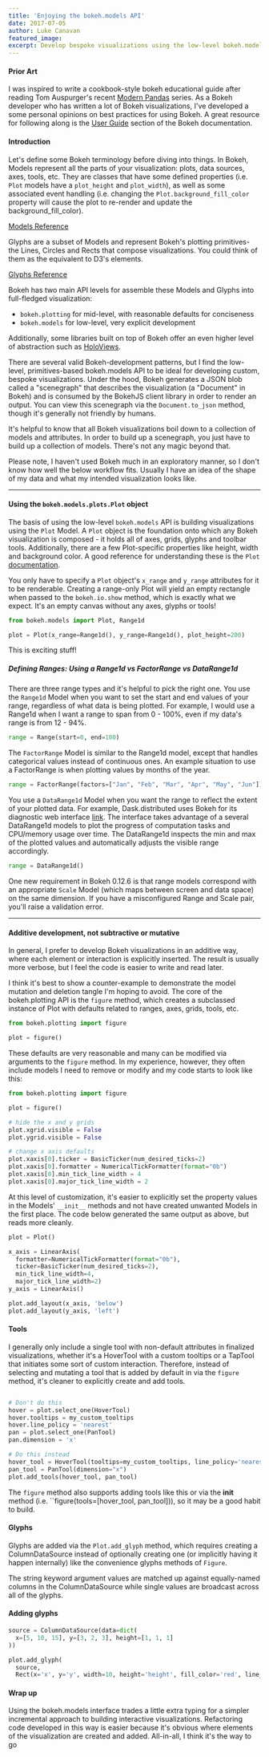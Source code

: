 ```yaml
---
title: 'Enjoying the bokeh.models API'
date: 2017-07-05
author: Luke Canavan
featured_image:
excerpt: Develop bespoke visualizations using the low-level bokeh.models interface.
---
```


#### Prior Art

I was inspired to write a cookbook-style bokeh educational guide after reading
Tom Auspurger's recent [Modern Pandas](https://tomaugspurger.github.io/modern-1.html)
series. As a Bokeh developer who has written a lot of Bokeh visualizations,
I've developed a some personal opinions on best practices for using Bokeh. A
great resource for following along is the
[User Guide](https://bokeh.pydata.org/en/latest/docs/user_guide.html)
section of the Bokeh documentation.

#### Introduction

Let's define some Bokeh terminology before diving into things. In Bokeh, Models
represent all the parts of your visualization: plots, data sources,
axes, tools, etc. They are classes that have some defined properties
(i.e. `Plot` models have a `plot_height` and `plot_width`), as well as
some associated event handling (i.e. changing the
`Plot.background_fill_color` property will cause the plot to re-render and
update the background_fill_color).

[Models Reference](https://bokeh.pydata.org/en/latest/docs/reference/models.html)

Glyphs are a subset of Models and represent Bokeh's plotting primitives-
the Lines, Circles and Rects that compose visualizations. You could think
of them as the equivalent to D3's elements.

[Glyphs Reference](https://bokeh.pydata.org/en/latest/docs/reference/models/glyphs.html)

Bokeh has two main API levels for assemble these Models and Glyphs into
full-fledged visualization:
* `bokeh.plotting` for mid-level, with reasonable defaults for conciseness
* `bokeh.models` for low-level, very explicit development

Additionally, some libraries built on top of Bokeh offer an even higher
level of abstraction such as [HoloViews](http://holoviews.org/).

There are several valid Bokeh-development patterns, but I find the low-level,
primitives-based bokeh.models API to be ideal for developing custom, bespoke
visualizations. Under the hood, Bokeh generates a JSON blob called a
"scenegraph" that describes the visualization (a "Document" in Bokeh) and
is consumed by the BokehJS client library in order to render an output.
You can view this scenegraph via the `Document.to_json` method, though it's
generally not friendly by humans.

It's helpful to know that all Bokeh visualizations boil down to a collection
of models and attributes. In order to build up a scenegraph, you just have to
build up a collection of models. There's not any magic beyond that.

Please note, I haven't used Bokeh much in an exploratory
manner, so I don't know how well the below workflow fits. Usually I have an
idea of the shape of my data and what my intended visualization looks like.

-----

#### Using the ``bokeh.models.plots.Plot`` object

The basis of using the low-level `bokeh.models` API is building visualizations
using the `Plot` Model. A `Plot` object is the foundation onto which any
Bokeh visualization is composed - it holds all of axes, grids, glyphs and
toolbar tools. Additionally, there are a few Plot-specific properties like
height, width and background color. A good reference for understanding these
is the `Plot`
[documentation](https://bokeh.pydata.org/en/latest/docs/reference/models/plots.html#bokeh.models.plots.Plot).

You only have to specify a `Plot` object's `x_range` and `y_range`
attributes for it to be renderable. Creating a range-only Plot will yield an
empty rectangle when passed to the `bokeh.io.show` method, which is exactly
what we expect. It's an empty canvas without any axes, glyphs or tools!

```python
from bokeh.models import Plot, Range1d

plot = Plot(x_range=Range1d(), y_range=Range1d(), plot_height=200)
```

<div>
<center>
  <script
      src="/js/idiomatic-bokeh/blank_plot.js"
      id="e63c762d-2c1b-4167-8711-ac61da385d54"
      data-bokeh-model-id="37768dfd-9456-416e-9830-003e03dbf404"
      data-bokeh-doc-id="c659cace-3466-420f-941e-e3a889e3164f"
  ></script>
</center>
</div>

This is exciting stuff!

##### Defining Ranges: Using a Range1d vs FactorRange vs DataRange1d

There are three range types and it's helpful to pick the right one. You use the
`Range1d` Model when you want to set the start and end values of your range,
regardless of what data is being plotted. For example, I would use a Range1d
when I want a range to span from 0 - 100%, even if my data's range is from 12 - 94%.

```python
range = Range(start=0, end=100)
```

The `FactorRange` Model is similar to the Range1d model, except that handles
categorical values instead of continuous ones. An example situation to use
a FactorRange is when plotting values by months of the year.

```python
range = FactorRange(factors=["Jan", "Feb", "Mar", "Apr", "May", "Jun"])
```

You use a `DataRange1d` Model when you want the range to reflect the extent
of your plotted data. For example, Dask.distributed uses Bokeh for its
diagnostic web interface [link](https://distributed.readthedocs.io/en/latest/web.html).
The interface takes advantage of a several DataRange1d models to plot the
progress of computation tasks and CPU/memory usage over time. The DataRange1d
inspects the min and max of the plotted values and automatically adjusts the
visible range accordingly.

```python
range = DataRange1d()
```

One new requirement in Bokeh 0.12.6 is that range models correspond with an
appropriate `Scale` Model (which maps between screen and data space) on
the same dimension. If you have a misconfigured Range and Scale pair, you'll
raise a validation error.

-----

#### Additive development, not subtractive or mutative

In general, I prefer to develop Bokeh visualizations in an additive way,
where each element or interaction is explicitly inserted. The result is usually
more verbose, but I feel the code is easier to write and read later.

I think it's best to show a counter-example to demonstrate the model mutation
and deletion tangle I'm hoping to avoid. The core of the bokeh.plotting API is
the `figure` method, which creates a subclassed instance of Plot with defaults
related to ranges, axes, grids, tools, etc.

```python
from bokeh.plotting import figure

plot = figure()
```

These defaults are very reasonable and many can be modified via arguments to
the `figure` method. In my experience, however, they often include models I
need to remove or modify and my code starts to look like this:

```python
from bokeh.plotting import figure

plot = figure()

# hide the x and y grids
plot.xgrid.visible = False
plot.ygrid.visible = False

# change x axis defaults
plot.xaxis[0].ticker = BasicTicker(num_desired_ticks=2)
plot.xaxis[0].formatter = NumericalTickFormatter(format="0b")
plot.xaxis[0].min_tick_line_width = 4
plot.xaxis[0].major_tick_line_width = 2
```

At this level of customization, it's easier to explicitly set the property
values in the Models' `__init__` methods and not have created unwanted Models
in the first place. The code below generated the same output as above, but reads
more cleanly.

```python
plot = Plot()

x_axis = LinearAxis(
  formatter=NumericalTickFormatter(format="0b"),
  ticker=BasicTicker(num_desired_ticks=2),
  min_tick_line_width=4,
  major_tick_line_width=2)
y_axis = LinearAxis()

plot.add_layout(x_axis, 'below')
plot.add_layout(y_axis, 'left')
```

#### Tools

I generally only include a single tool with non-default attributes in finalized
visualizations, whether it's a HoverTool with a custom tooltips or a TapTool
that initiates some sort of custom interaction. Therefore, instead of selecting
and mutating a tool that is added by default in via the `figure` method, it's
cleaner to explicitly create and add tools.

```python

# Don't do this
hover = plot.select_one(HoverTool)
hover.tooltips = my_custom_tooltips
hover.line_policy = 'nearest'
pan = plot.select_one(PanTool)
pan.dimension = 'x'

# Do this instead
hover_tool = HoverTool(tooltips=my_custom_tooltips, line_policy='nearest')
pan_tool = PanTool(dimension="x")
plot.add_tools(hover_tool, pan_tool)
```

The `figure` method also supports adding tools like this or via the
__init__ method (i.e. ``figure(tools=[hover_tool, pan_tool])), so it may be a
good habit to build.

#### Glyphs

Glyphs are added via the `Plot.add_glyph` method, which requires creating
a ColumnDataSource instead of optionally creating one (or implicitly having
it happen internally) like the convenience glyphs methods of `Figure`.

The string keyword argument values are matched up against equally-named columns
in the ColumnDataSource while single values are broadcast across all of the
glyphs.

#### Adding glyphs

```python
source = ColumnDataSource(data=dict(
  x=[5, 10, 15], y=[3, 2, 3], height=[1, 1, 1]
))

plot.add_glyph(
  source,
  Rect(x='x', y='y', width=10, height='height', fill_color='red', line_color='blue'))
```

#### Wrap up

Using the bokeh.models interface trades a little extra typing for a simpler
incremental approach to building interactive visualizations. Refactoring code
developed in this way is easier because it's obvious where elements of the
visualization are created and added. All-in-all, I think it's the way to go

